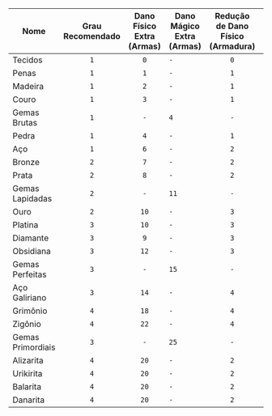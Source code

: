 | Nome              | Grau Recomendado | Dano Físico Extra (Armas) | Dano Mágico Extra (Armas) | Redução de Dano Físico (Armadura) | Redução de Dano Mágico (Armadura) | Durabilidade | Multiplicador |
|-------------------|:----------------:|:-------------------------:|---------------------------|:---------------------------------:|-----------------------------------|:------------:|:-------------:|
| Tecidos           |        `1`       |            `0`            | `-`                       |                `0`                | `-`                               |     `-1`     |      `1`      |
| Penas             |        `1`       |            `1`            | `-`                       |                `1`                | `-`                               |     `-1`     |      `1`      |
| Madeira           |        `1`       |            `2`            | `-`                       |                `1`                | `-`                               |     `-1`     |      `1`      |
| Couro             |        `1`       |            `3`            | `-`                       |                `1`                | `-`                               |      `0`     |      `1`      |
| Gemas Brutas      |        `1`       |            `-`            | `4`                       |                `-`                | `2`                               |     `-1`     |      `2`      |
| Pedra             |        `1`       |            `4`            | `-`                       |                `1`                | `-`                               |      `0`     |      `1`      |
| Aço               |        `1`       |            `6`            | `-`                       |                `2`                | `-`                               |     `+2`     |     `1.5`     |
| Bronze            |        `2`       |            `7`            | `-`                       |                `2`                | `-`                               |     `+1`     |     `2.0`     |
| Prata             |        `2`       |            `8`            | `-`                       |                `2`                | `-`                               |     `+1`     |     `2.5`     |
| Gemas Lapidadas   |        `2`       |            `-`            | `11`                      |                `-`                | `3`                               |      `0`     |     `3.5`     |
| Ouro              |        `2`       |            `10`           | `-`                       |                `3`                | `-`                               |     `+1`     |     `3.5`     |
| Platina           |        `3`       |            `10`           | `-`                       |                `3`                | `-`                               |     `+3`     |     `4.0`     |
| Diamante          |        `3`       |            `9`            | `-`                       |                `3`                | `-`                               |     `+3`     |     `4.5`     |
| Obsidiana         |        `3`       |            `12`           | `-`                       |                `3`                | `-`                               |     `-1`     |     `4.0`     |
| Gemas Perfeitas   |        `3`       |            `-`            | `15`                      |                `-`                | `4`                               |     `+1`     |     `6.5`     |
| Aço Galiriano     |        `3`       |            `14`           | `-`                       |                `4`                | `-`                               |     `+4`     |     `5.5`     |
| Grimônio          |        `4`       |            `18`           | `-`                       |                `4`                | `-`                               |     `-1`     |     `6.0`     |
| Zigônio           |        `4`       |            `22`           | `-`                       |                `4`                | `-`                               |      `0`     |     `7.0`     |
| Gemas Primordiais |        `3`       |            `-`            | `25`                      |                `-`                | `6`                               |     `+1`     |     `10.0`    |
| Alizarita         |        `4`       |            `20`           | `-`                       |                `2`                | `-`                               |      `0`     |     `8.0`     |
| Urikirita         |        `4`       |            `20`           | `-`                       |                `2`                | `-`                               |      `0`     |     `8.0`     |
| Balarita          |        `4`       |            `20`           | `-`                       |                `2`                | `-`                               |      `0`     |     `8.0`     |
| Danarita          |        `4`       |            `20`           | `-`                       |                `2`                | `-`                               |      `0`     |     `8.0`     |
